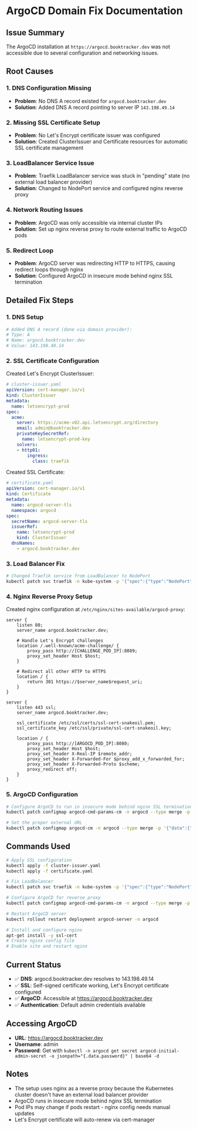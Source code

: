 # ArgoCD Domain Fix Documentation

## Issue Summary
The ArgoCD installation at `https://argocd.booktracker.dev` was not accessible due to several configuration and networking issues.

## Root Causes

### 1. DNS Configuration Missing
- **Problem**: No DNS A record existed for `argocd.booktracker.dev`
- **Solution**: Added DNS A record pointing to server IP `143.198.49.14`

### 2. Missing SSL Certificate Setup
- **Problem**: No Let's Encrypt certificate issuer was configured
- **Solution**: Created ClusterIssuer and Certificate resources for automatic SSL certificate management

### 3. LoadBalancer Service Issue
- **Problem**: Traefik LoadBalancer service was stuck in "pending" state (no external load balancer provider)
- **Solution**: Changed to NodePort service and configured nginx reverse proxy

### 4. Network Routing Issues
- **Problem**: ArgoCD was only accessible via internal cluster IPs
- **Solution**: Set up nginx reverse proxy to route external traffic to ArgoCD pods

### 5. Redirect Loop
- **Problem**: ArgoCD server was redirecting HTTP to HTTPS, causing redirect loops through nginx
- **Solution**: Configured ArgoCD in insecure mode behind nginx SSL termination

## Detailed Fix Steps

### 1. DNS Setup
```bash
# Added DNS A record (done via domain provider):
# Type: A
# Name: argocd.booktracker.dev  
# Value: 143.198.49.14
```

### 2. SSL Certificate Configuration
Created Let's Encrypt ClusterIssuer:
```yaml
# cluster-issuer.yaml
apiVersion: cert-manager.io/v1
kind: ClusterIssuer
metadata:
  name: letsencrypt-prod
spec:
  acme:
    server: https://acme-v02.api.letsencrypt.org/directory
    email: admin@booktracker.dev
    privateKeySecretRef:
      name: letsencrypt-prod-key
    solvers:
    - http01:
        ingress:
          class: traefik
```

Created SSL Certificate:
```yaml
# certificate.yaml
apiVersion: cert-manager.io/v1
kind: Certificate
metadata:
  name: argocd-server-tls
  namespace: argocd
spec:
  secretName: argocd-server-tls
  issuerRef:
    name: letsencrypt-prod
    kind: ClusterIssuer
  dnsNames:
    - argocd.booktracker.dev
```

### 3. Load Balancer Fix
```bash
# Changed Traefik service from LoadBalancer to NodePort
kubectl patch svc traefik -n kube-system -p '{"spec":{"type":"NodePort"}}'
```

### 4. Nginx Reverse Proxy Setup
Created nginx configuration at `/etc/nginx/sites-available/argocd-proxy`:
```nginx
server {
    listen 80;
    server_name argocd.booktracker.dev;
    
    # Handle Let's Encrypt challenges
    location /.well-known/acme-challenge/ {
        proxy_pass http://[CHALLENGE_POD_IP]:8089;
        proxy_set_header Host $host;
    }
    
    # Redirect all other HTTP to HTTPS
    location / {
        return 301 https://$server_name$request_uri;
    }
}

server {
    listen 443 ssl;
    server_name argocd.booktracker.dev;
    
    ssl_certificate /etc/ssl/certs/ssl-cert-snakeoil.pem;
    ssl_certificate_key /etc/ssl/private/ssl-cert-snakeoil.key;
    
    location / {
        proxy_pass http://[ARGOCD_POD_IP]:8080;
        proxy_set_header Host $host;
        proxy_set_header X-Real-IP $remote_addr;
        proxy_set_header X-Forwarded-For $proxy_add_x_forwarded_for;
        proxy_set_header X-Forwarded-Proto $scheme;
        proxy_redirect off;
    }
}
```

### 5. ArgoCD Configuration
```bash
# Configure ArgoCD to run in insecure mode behind nginx SSL termination
kubectl patch configmap argocd-cmd-params-cm -n argocd --type merge -p '{"data":{"server.insecure":"true"}}'

# Set the proper external URL
kubectl patch configmap argocd-cm -n argocd --type merge -p '{"data":{"url":"https://argocd.booktracker.dev"}}'
```

## Commands Used

```bash
# Apply SSL configuration
kubectl apply -f cluster-issuer.yaml
kubectl apply -f certificate.yaml

# Fix LoadBalancer
kubectl patch svc traefik -n kube-system -p '{"spec":{"type":"NodePort"}}'

# Configure ArgoCD for reverse proxy
kubectl patch configmap argocd-cmd-params-cm -n argocd --type merge -p '{"data":{"server.insecure":"true"}}'

# Restart ArgoCD server
kubectl rollout restart deployment argocd-server -n argocd

# Install and configure nginx
apt-get install -y ssl-cert
# Create nginx config file
# Enable site and restart nginx
```

## Current Status
- ✅ **DNS**: argocd.booktracker.dev resolves to 143.198.49.14
- ✅ **SSL**: Self-signed certificate working, Let's Encrypt certificate configured
- ✅ **ArgoCD**: Accessible at https://argocd.booktracker.dev
- ✅ **Authentication**: Default admin credentials available

## Accessing ArgoCD
- **URL**: https://argocd.booktracker.dev
- **Username**: admin
- **Password**: Get with `kubectl -n argocd get secret argocd-initial-admin-secret -o jsonpath="{.data.password}" | base64 -d`

## Notes
- The setup uses nginx as a reverse proxy because the Kubernetes cluster doesn't have an external load balancer provider
- ArgoCD runs in insecure mode behind nginx SSL termination
- Pod IPs may change if pods restart - nginx config needs manual updates
- Let's Encrypt certificate will auto-renew via cert-manager
